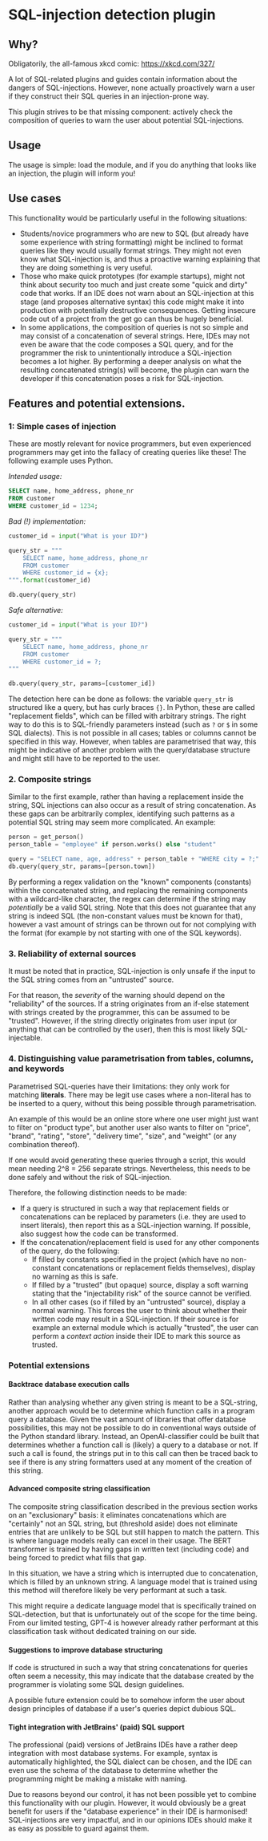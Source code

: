 # SQL-injection detection plugin

## Why?
Obligatorily, the all-famous xkcd comic: https://xkcd.com/327/



A lot of SQL-related plugins and guides contain information about the dangers of SQL-injections.
However, none actually proactively warn a user if they construct their SQL queries in an injection-prone way.

This plugin strives to be that missing component: actively check the composition of queries to warn the user
about potential SQL-injections.

## Usage
The usage is simple: load the module, and if you do anything that looks like an injection, the plugin will inform you!

## Use cases

This functionality would be particularly useful in the following situations:
- Students/novice programmers who are new to SQL (but already have some experience with string formatting) might be inclined to format queries like they would usually format strings. They might not even know what SQL-injection is, and thus a proactive warning explaining that they are doing something is very useful.
- Those who make quick prototypes (for example startups), might not think about security too much and just create some "quick and dirty" code that works. If an IDE does not warn about an SQL-injection at this stage (and proposes alternative syntax) this code might make it into production with potentially destructive consequences. Getting insecure code out of a project from the get go can thus be hugely beneficial.
- In some applications, the composition of queries is not so simple and may consist of a concatenation of several strings. Here, IDEs may not even be aware that the code composes a SQL query, and for the programmer the risk to unintentionally introduce a SQL-injection becomes a lot higher. By performing a deeper analysis on what the resulting concatenated string(s) will become, the plugin can warn the developer if this concatenation poses a risk for SQL-injection.

## Features and potential extensions.

### 1: Simple cases of injection

These are mostly relevant for novice programmers, but even experienced programmers may get into the fallacy of creating queries like these!
The following example uses Python.

*Intended usage:*
```sql
SELECT name, home_address, phone_nr
FROM customer
WHERE customer_id = 1234;
```

*Bad (!) implementation:*

```python
customer_id = input("What is your ID?")

query_str = """
    SELECT name, home_address, phone_nr
    FROM customer
    WHERE customer_id = {x};
""".format(customer_id)

db.query(query_str)
```

*Safe alternative:*
```python
customer_id = input("What is your ID?")

query_str = """
    SELECT name, home_address, phone_nr
    FROM customer
    WHERE customer_id = ?;
"""

db.query(query_str, params=[customer_id])
```

The detection here can be done as follows: the variable `query_str` is structured like a query, but has curly braces `{}`.
In Python, these are called "replacement fields", which can be filled with arbitrary strings. 
The right way to do this is to SQL-friendly parameters instead (such as `?` or `$` in some SQL dialects). 
This is not possible in all cases; tables or columns cannot be specified in this way. However, when tables are parametrised
that way, this might be indicative of another problem with the query/database structure and might still have to be reported to the user.

### 2. Composite strings

Similar to the first example, rather than having a replacement inside the string, SQL injections can also occur as a result of string concatenation. 
As these gaps can be arbitrarily complex, identifying such patterns as a potential SQL string may seem more complicated. An example:

```py 
person = get_person()
person_table = "employee" if person.works() else "student" 

query = "SELECT name, age, address" + person_table + "WHERE city = ?;"
db.query(query_str, params=[person.town])
```

By performing a regex validation on the "known" components (constants) within the concatenated string,
and replacing the remaining components with a wildcard-like character, the regex can determine if the string may _potentially_
be a valid SQL string. Note that this does not guarantee that any string is indeed SQL (the non-constant values must be known for that),
however a vast amount of strings can be thrown out for not complying with the format (for example by not starting with one of the SQL keywords).



### 3. Reliability of external sources
It must be noted that in practice, SQL-injection is only unsafe if the input to the SQL string comes from an "untrusted" source.

For that reason, the _severity_ of the warning should depend on the "reliability" of the sources.
If a string originates from an if-else statement with strings created by the programmer, this can be assumed to be "trusted".
However, if the string directly originates from user input (or anything that can be controlled by the user), 
then this is most likely SQL-injectable.

### 4. Distinguishing value parametrisation from tables, columns, and keywords

Parametrised SQL-queries have their limitations: they only work for matching **literals**. 
There may be legit use cases where a non-literal has to be inserted to a query, without this being possible through parametrisation.

An example of this would be an online store where one user might just want to filter on "product type", 
but another user also wants to filter on "price", "brand", "rating", "store", "delivery time", "size", and "weight" (or any combination thereof).

If one would avoid generating these queries through a script, this would mean needing 2^8 = 256 separate strings.
Nevertheless, this needs to be done safely and without the risk of SQL-injection.

Therefore, the following distinction needs to be made:
- If a query is structured in such a way that replacement fields or concatenations can be replaced by parameters (i.e. they are used to insert literals), then report this as a SQL-injection warning. If possible, also suggest how the code can be transformed.
- If the concatenation/replacement field is used for any other components of the query, do the following:
  - If filled by constants specified in the project (which have no non-constant concatenations or replacement fields themselves), display no warning as this is safe. 
  - If filled by a "trusted" (but opaque) source, display a soft warning stating that the "injectability risk" of the source cannot be verified.
  - In all other cases (so if filled by an "untrusted" source), display a normal warning. This forces the user to think about whether their written code may result in a SQL-injection. If their source is for example an external module which is actually "trusted", the user can perform a _context action_ inside their IDE to mark this source as trusted. 


### Potential extensions

#### Backtrace database execution calls

Rather than analysing whether any given string is meant to be a SQL-string, another approach would be to determine which function calls in a program query a database.
Given the vast amount of libraries that offer database possibilities, this may not be possible to do in conventional ways outside of the Python standard library.
Instead, an OpenAI-classifier could be built that determines whether a function call is (likely) a query to a database or not.
If such a call is found, the strings put in to this call can then be traced back to see if there is any string formatters used at any moment of the creation of this string.

#### Advanced composite string classification
The composite string classification described in the previous section works on an "exclusionary" basis: 
it eliminates concatenations which are "certainly" not an SQL string, but (threshold aside) does not eliminate entries that are unlikely to be SQL but still happen to match the pattern.
This is where language models really can excel in their usage. 
The BERT transformer is trained by having gaps in written text (including code) and being forced to predict what fills that gap.

In this situation, we have a string which is interrupted due to concatenation, which is filled by an unknown string.
A language model that is trained using this method will therefore likely be very performant at such a task.

This might require a dedicate language model that is specifically trained on SQL-detection, but that is unfortunately out of the scope for the time being.
From our limited testing, GPT-4 is however already rather performant at this classification task without dedicated training on our side.

#### Suggestions to improve database structuring
If code is structured in such a way that string concatenations for queries often seem a necessity,
this may indicate that the database created by the programmer is violating some SQL design guidelines.

A possible future extension could be to somehow inform the user about design principles of database 
if a user's queries depict dubious SQL.

#### Tight integration with JetBrains' (paid) SQL support
The professional (paid) versions of JetBrains IDEs have a rather deep integration with most database systems. 
For example, syntax is automatically highlighted, the SQL dialect can be chosen, and the IDE can even use the schema of the database to determine whether the programming might be making a mistake with naming.

Due to reasons beyond our control, it has not been possible yet to combine this functionality with our plugin.
However, it would obviously be a great benefit for users if the "database experience" in their IDE is harmonised!
SQL-injections are very impactful, and in our opinions IDEs should make it as easy as possible to guard against them.
